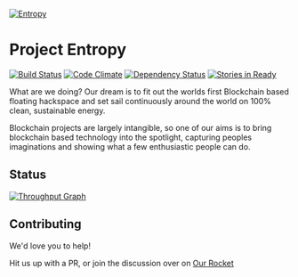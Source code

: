 [![Entropy](https://s3-ap-southeast-2.amazonaws.com/bitboatassets/web/entropy.png)](https://s3-ap-southeast-2.amazonaws.com/bitboatassets/web/entropy.png)

Project Entropy
================
[![Build Status](https://img.shields.io/travis/ProjectEntropy/project-entropy.com.svg)](https://travis-ci.org/ProjectEntropy/project-entropy.com)
[![Code Climate](https://img.shields.io/codeclimate/github/ProjectEntropy/project-entropy.com.svg)](https://codeclimate.com/github/ProjectEntropy/project-entropy.com)
[![Dependency Status](https://img.shields.io/gemnasium/ProjectEntropy/project-entropy.com.svg)](https://gemnasium.com/ProjectEntropy/project-entropy.com)
[![Stories in Ready](https://badge.waffle.io/ProjectEntropy/contracts.png?label=ready&title=Ready)](https://waffle.io/ProjectEntropy/contracts)


What are we doing? Our dream is to fit out the worlds first Blockchain based floating hackspace and set sail continuously around the world on 100% clean, sustainable energy.

Blockchain projects are largely intangible, so one of our aims is to bring blockchain based technology into the spotlight, capturing peoples imaginations and showing what a few enthusiastic people can do.

Status
-----
[![Throughput Graph](https://graphs.waffle.io/ProjectEntropy/contracts/throughput.svg)](https://waffle.io/ProjectEntropy/contracts/metrics/throughput)



Contributing
------------
We'd love you to help!

Hit us up with a PR, or join the discussion over on [Our Rocket](https://rocket.project-entropy.com)
